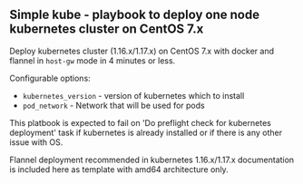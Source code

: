 ## Simple kube - playbook to deploy one node kubernetes cluster on CentOS 7.x
Deploy kubernetes cluster (1.16.x/1.17.x) on CentOS 7.x with docker and
flannel in `host-gw` mode in 4 minutes or less.

Configurable options:
- `kubernetes_version` - version of kubernetes which to install
- `pod_network` - Network that will be used for pods

This platbook is expected to fail on 'Do preflight check for kubernetes deployment' task 
if kubernetes is already installed or if there is any other issue with OS.

Flannel deployment recommended in kubernetes 1.16.x/1.17.x documentation is included here as template with amd64 architecture only.
